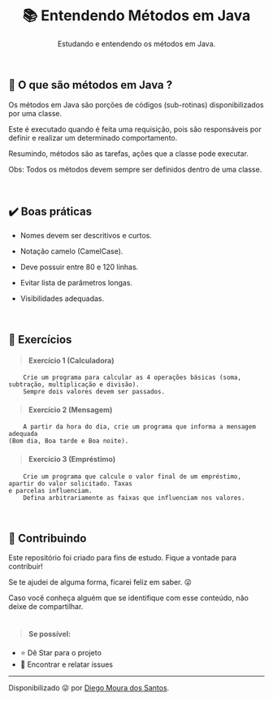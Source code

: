 <h1 align="center" > 📚 Entendendo Métodos em Java </h1>

<p align="center"> Estudando e entendendo os métodos em Java. </p></br>


<h2> 🤔 O que são métodos em Java ?</h2>
<p>
Os métodos em Java são porções de códigos (sub-rotinas) disponibilizados por uma classe.
    
Este é executado quando é feita uma requisição, pois são responsáveis por definir e realizar um 
determinado comportamento.
      
Resumindo, métodos são as tarefas, ações que a classe pode executar.
    
Obs: Todos os métodos devem sempre ser definidos dentro de uma classe.
</p></br>

<h2> ✔️ Boas práticas</h2>

<p>
    
  - Nomes devem ser descritivos e curtos.
    
  - Notação camelo (CamelCase).
    
  - Deve possuir entre 80 e 120 linhas.
    
  - Evitar lista de parâmetros longas.
    
  - Visibilidades adequadas.
</p></br>

<h2>🤯 Exercícios</h2>

> <h4>Exercício 1 (Calculadora)</h4>

```shell
    Crie um programa para calcular as 4 operações básicas (soma, subtração, multiplicação e divisão).
    Sempre dois valores devem ser passados.
```

> <h4>Exercício 2 (Mensagem)</h4>

```shell
    A partir da hora do dia, crie um programa que informa a mensagem adequada 
(Bom dia, Boa tarde e Boa noite).
```

> <h4>Exercício 3 (Empréstimo)</h4>

```shell
    Crie um programa que calcule o valor final de um empréstimo, apartir do valor solicitado. Taxas 
e parcelas influenciam.
    Defina arbitrariamente as faixas que influenciam nos valores.
```
</br>

<h2> 🤝 Contribuindo </h2>

<p>
Este repositório foi criado para fins de estudo. Fique a vontade para contribuir!
    
Se te ajudei de alguma forma, ficarei feliz em saber. 😜
    
Caso você conheça alguém que se identifique com esse conteúdo, não deixe de compartilhar.
</br></br>

> <h4>Se possível:</h4>
- ⭐️ Dê Star para o projeto
- 🐛 Encontrar e relatar issues
</p>



------------
Disponibilizado 😜 por [Diego Moura dos Santos](https://www.linkedin.com/in/diegomouradossantos/).
